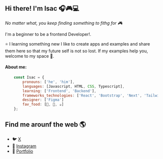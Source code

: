 ## Hi there! I'm Isac  🎧🎮💻

 *No matter what, you keep finding something to fithg for 🎮*
 
 I'm a beginner to be a frontend Developer!. 

⭐ I learning something new I like to create apps and examples and share them here so that my future self is not so lost. If my examples help you, welcome to my space 🤔.


#### About me:
```javascript
	const Isac = {
		pronouns: ['he', 'him'],
		languages: [Javascript, HTML, CSS, Typescript],
		learning: ['Frontend', 'Backend'],
		frameworks_technologies: ['React', 'Bootstrap', 'Next', 'Tailwind'],
        designer: ['Figma']
		fav_food: [🌮, 🍔, ☕]
	};
```

## Find me arounf the web 🌎
 - 🐦 [X](https://twitter.com/isactes)
 - 📸 [Instagram](https://www.instagram.com/isactes__coding/)
 - 📰 [Portfolio](https://isac-portfolio.netlify.app/)
